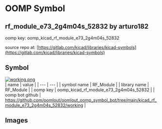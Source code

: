 # OOMP Symbol  
## rf_module_e73_2g4m04s_52832  by arturo182  
  
oomp key: oomp_kicad_rf_module_e73_2g4m04s_52832  
  
source repo at: [https://gitlab.com/kicad/libraries/kicad-symbols](https://gitlab.com/kicad/libraries/kicad-symbols)  
## Symbol  
  
[![working.png](working_600.png)](working.png)  
| name | value | 
| --- | --- | 
| symbol name | RF_Module | 
| library name | RF_Module | 
| oomp key | oomp_kicad_rf_module_e73_2g4m04s_52832 | 
| oomp bot github | https://github.com/oomlout/oomlout_oomp_symbol_bot/tree/main/kicad_rf_module_e73_2g4m04s_52832/working | 
## Images  
